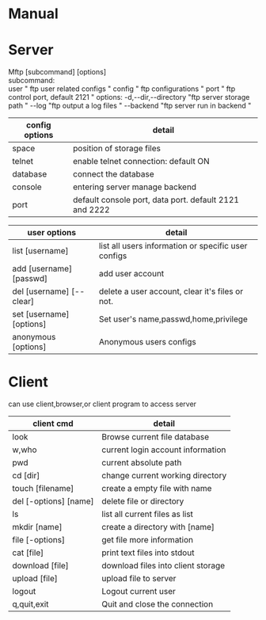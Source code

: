# Manual
# Server
Mftp [subcommand] [options]  
subcommand:  
    user                    " ftp user related configs "
    config                  " ftp configurations    "
    port                    " ftp control port, default 2121 "
options:
    -d,--dir,--directory    "ftp server storage path "
    --log                    "ftp output a log files  "
    --backend               "ftp server run in backend "

| config options |          detail                |
| ---      | ---  |
| space    | position of storage files            |
| telnet   | enable telnet connection: default ON |
| database | connect the database                 |
| console  | entering server manage backend       |
| port     | default console port, data port. default 2121 and 2222 |

| user options |                detail                                       |
| ---           |   ---                                                      |
| list [username] |  list all users information or specific user configs     |
| add [username] [passwd] | add user account                                 |
| del [username] [--clear] | delete a user account, clear it's files or not. |
| set [username] [options] | Set user's  name,passwd,home,privilege          |
| anonymous [options]      | Anonymous users configs                         |


# Client
can use client,browser,or client program to access server  

| client cmd |         detail                      |
|   ---      |  ---                                |
|   look     | Browse current file database        |
|   w,who    | current login account information   |
|  pwd       | current  absolute path              |
|  cd  [dir] | change current working directory    |
| touch [filename] | create a empty file with name |
| del [-options] [name] | delete file or directory |
|   ls       | list all current files as list      |
| mkdir [name] | create a directory with [name]    | 
| file [-options] | get file more information      |
| cat [file] |     print text files into stdout    |
| download [file] | download files into client storage|
| upload [file] |  upload file to server           | 
| logout     |      Logout current user            |
| q,quit,exit|  Quit and close the connection      |
